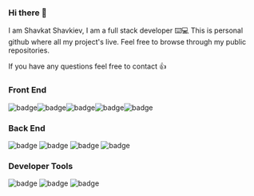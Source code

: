 ### Hi there 👋
I am Shavkat Shavkiev, I am a full stack developer ⌨️💻
This is personal github where all my project's live. Feel free to browse through my public repositories.

If you have any questions feel free to contact 👍
### Front End
<img src="https://img.shields.io/badge/JavaScript-1E1E1E?style=for-the-badge&logo=javascript&logoColor=6663FF" alt="badge"/><img src="https://img.shields.io/badge/React-1E1E1E?style=for-the-badge&logo=react&logoColor=6663FF" alt="badge"/><img src="https://img.shields.io/badge/HTML5-1E1E1E?style=for-the-badge&logo=html5&logoColor=6663FF" alt="badge"/><img src="https://img.shields.io/badge/CSS3-1E1E1E?style=for-the-badge&logo=css3&logoColor=6663FF" alt="badge"/><img src="https://img.shields.io/badge/Redux-1E1E1E?style=for-the-badge&logo=redux&logoColor=6663FF" alt="badge"/>

### Back End
<img src="https://img.shields.io/badge/Node.js-1E1E1E?style=for-the-badge&logo=nodedotjs&logoColor=6663FF" alt="badge"/>
<img src="https://img.shields.io/badge/Express.js-1E1E1E?style=for-the-badge&logo=express&logoColor=6663FF" alt="badge"/>
<img src="https://img.shields.io/badge/MongoDB-1E1E1E?style=for-the-badge&logo=mongodb&logoColor=6663FF" alt="badge"/>
<img src="https://img.shields.io/badge/MySQL-1E1E1E?style=for-the-badge&logo=mysql&logoColor=6663FF" alt="badge"/>

### Developer Tools
<img src="https://img.shields.io/badge/Git-1E1E1E?style=for-the-badge&logo=git&logoColor=6663FF" alt="badge"/>
<img src="https://img.shields.io/badge/npm-1E1E1E?style=for-the-badge&logo=npm&logoColor=6663FF" alt="badge"/>
<img src="https://img.shields.io/badge/Webpack-1E1E1E?style=for-the-badge&logo=Webpack&logoColor=6663FF" alt="badge"/>
<!--
**ShavkatShavkiev/ShavkatShavkiev** is a ✨ _special_ ✨ repository because its `README.md` (this file) appears on your GitHub profile.

Here are some ideas to get you started:

- 🔭 I’m currently working on ...
- 🌱 I’m currently learning ...
- 👯 I’m looking to collaborate on ...
- 🤔 I’m looking for help with ...
- 💬 Ask me about ...
- 📫 How to reach me: ...
- 😄 Pronouns: ...
- ⚡ Fun fact: ...
-->
